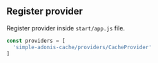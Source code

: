 ## Register provider
Register provider inside `start/app.js` file.

```js
const providers = [
  'simple-adonis-cache/providers/CacheProvider'
]
